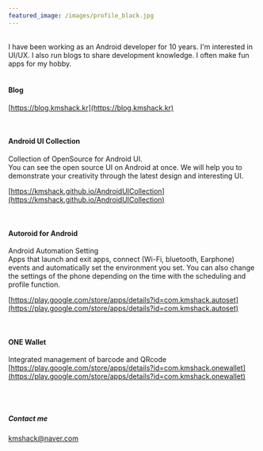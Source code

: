 ```yaml
---
featured_image: /images/profile_black.jpg
---
```


<br>
I have been working as an Android developer for 10 years. I'm interested in UI/UX. I also run blogs to share development knowledge. I often make fun apps for my hobby.

<br>
<br>

#### Blog  
[https://blog.kmshack.kr](https://blog.kmshack.kr)

<br>

#### Android UI Collection  
Collection of OpenSource for Android UI.  
You can see the open source UI on Android at once. We will help you to demonstrate your creativity through the latest design and interesting UI.  

[https://kmshack.github.io/AndroidUICollection](https://kmshack.github.io/AndroidUICollection)  

<br>

#### Autoroid for Android    
Android Automation Setting  
Apps that launch and exit apps, connect (Wi-Fi, bluetooth, Earphone) events and automatically set the environment you set. You can also change the settings of the phone depending on the time with the scheduling and profile function.

[https://play.google.com/store/apps/details?id=com.kmshack.autoset](https://play.google.com/store/apps/details?id=com.kmshack.autoset)

<br>

#### ONE Wallet  
Integrated management of barcode and QRcode  
[https://play.google.com/store/apps/details?id=com.kmshack.onewallet](https://play.google.com/store/apps/details?id=com.kmshack.onewallet)

<br>
<br>

##### Contact me

[kmshack@naver.com](mailto:kmshack@naver.com)
